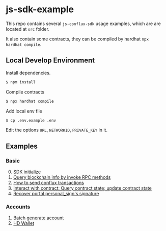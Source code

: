 # js-sdk-example

This repo contains several `js-conflux-sdk` usage examples, which are are located at `src` folder.

It also contain some contracts, they can be compiled by hardhat `npx hardhat compile`.

## Local Develop Environment

Install dependencies.

```sh
$ npm install
```

Compile contracts

```sh
$ npx hardhat compile
```

Add local env file

```sh
$ cp .env.example .env 
```

Edit the options `URL`, `NETWORKID`, `PRIVATE_KEY` in it.

## Examples

### Basic

0. [SDK initialize](./src/init.js)
1. [Query blockchain info by invoke RPC methods](./src/index.js)
2. [How to send conflux transactions](./src/sending-tx/index.js)
3. [Interact with contract: Query contract state; update contract state](./src/interact-with-contract/index.js)
4. [Recover portal personal_sign's signature](./src/sign/index.js)

### Accounts

1. [Batch generate account](./src/accounts/batch-gen-account.js)
2. [HD Wallet](./src/accounts/hd/index.mjs)
